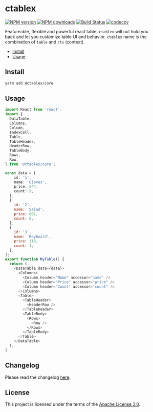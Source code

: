 # ctablex

[![NPM version](https://badgen.net/npm/v/@ctablex/core)](https://npmjs.com/package/@ctablex/core)
[![NPM downloads](https://badgen.net/npm/dm/@ctablex/core)](https://npmjs.com/package/@ctablex/core)
[![Build Status](https://travis-ci.com/sahabpardaz/ctablex.svg?branch=master)](https://travis-ci.com/sahabpardaz/ctablex)
[![codecov](https://codecov.io/gh/sahabpardaz/ctablex/branch/master/graph/badge.svg)](https://codecov.io/gh/sahabpardaz/ctablex)

Featureable, flexible and powerful react table. `ctablex` will not hold you back and let you customize table UI and behavior. `ctablex` name is the combination of `table` and `ctx` (context).

<!-- toc -->

- [Install](#install)
- [Usage](#usage)

<!-- tocstop -->

## Install

```bash
yarn add @ctablex/core
```

## Usage

```js
import React from 'react';
import {
  DataTable,
  Columns,
  Column,
  IndexCell,
  Table,
  TableHeader,
  HeaderRow,
  TableBody,
  Rows,
  Row,
} from '@ctablex/core';

const data = [
    id: '1',
    name: 'Gloves',
    price: 544,
    count: 5,
  },
  {
    id: '2',
    name: 'Salad',
    price: 601,
    count: 6,
  },
  {
    id: '3',
    name: 'Keyboard',
    price: 116,
    count: 1,
  },
];
export function MyTable() {
  return (
    <DataTable data={data}>
      <Columns>
        <Column header="Name" accessor="name" />
        <Column header="Price" accessor="price" />
        <Column header="Count" accessor="count" />
      </Columns>
      <Table>
        <TableHeader>
          <HeaderRow />
        </TableHeader>
        <TableBody>
          <Rows>
            <Row />
          </Rows>
        </TableBody>
      </Table>
    </DataTable>
  );
}
```

## Changelog

Please read the changelog [here](https://github.com/sahabpardaz/ctablex/blob/master/CHANGELOG.md).

## License

This project is licensed under the terms of the [Apache License 2.0](https://github.com/sahabpardaz/ctablex/blob/master/LICENSE).

